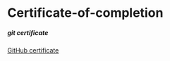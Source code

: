 # Certificate-of-completion
##### git certificate
[GitHub certificate](https://github.com/chandrakant100/Certificate-of-completion/blob/master/UC-336C1PV1.pdf)
